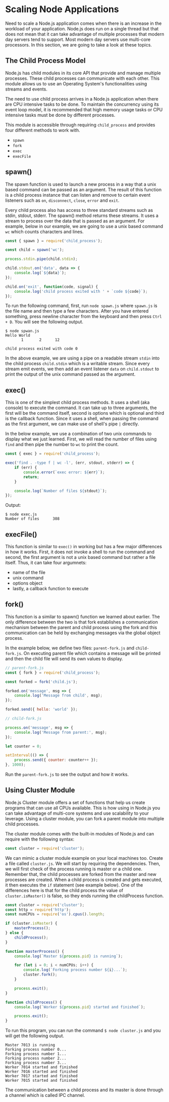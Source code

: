 # Scaling Node Applications

Need to scale a Node.js application comes when there is an increase in the workload of your application. Node.js does run on a single thread but that does not mean that it can take advantage of multiple processes that modern day servers tend to support. Most modern day servers use multi-core processors. In this section, we are going to take a look at these topics.

## The Child Process Model

Node.js has child modules in its core API that provide and manage multiple processes. These child processes can communicate with each other. This module allows us to use an Operating System's functionalities using streams and events.

The need to use child process arrives in a Node.js application when there are CPU intensive tasks to be done. To maintain the concurrency using its event loop model, it is recommended that high memory usage tasks or CPU intensive tasks must be done by different processes.

This module is accessible through requiring `child_process` and provides four different methods to work with.

- `spawn`
- `fork`
- `exec`
- `execFile`

## spawn()

The spawn function is used to launch a new process in a way that a unix based command can be passed as an argument. The result of this function is a child process instance that can listen and remove to certain event listeners such as `on`, `disconnect`, `close`, `error` and `exit`.

Every child process also has access to three standard streams such as stdin, stdout, stderr. The spawn() method returns these streams. It uses a stream to process over the data that is passed as an argument. For example, below in our example, we are going to use a unix based command `wc` which counts characters and lines.

```js
const { spawn } = require('child_process');

const child = spawn('wc');

process.stdin.pipe(child.stdin);

child.stdout.on('data', data => {
	console.log(`${data}`);
});

child.on('exit', function(code, signal) {
	console.log('child process exited with ' + `code ${code}`);
});
```

To run the following command, first, run `node spawn.js` where `spawn.js` is the file name and then type a few characters. After you have entered something, press newline character from the keyboard and then press `Ctrl + D`. You will see the following output.

```shell
$ node spwan.js
Hello World
       1       2      12

child process exited with code 0
```

In the above example, we are using a pipe on a readable stream `stdin` into the child process `child.stdin` which is a writable stream. Since every stream emit events, we then add an event listener `data` on `child.stdout` to print the output of the unix command passed as the argument.

## exec()

This is one of the simplest child process methods. It uses a shell (aka console) to execute the command. It can take up to three arguments, the first will be the command itself, second is options which is optional and third is the callback function. Since it uses a shell, when passing the command as the first argument, we can make use of shell's pipe `|` directly.

In the below example, we use a combination of two unix commands to display what we just learned. First, we will read the number of files using `find` and then pipe the number to `wc` to print the count.

```js
const { exec } = require('child_process');

exec('find . -type f | wc -l', (err, stdout, stderr) => {
	if (err) {
		console.error(`exec error: ${err}`);
		return;
	}

	console.log(`Number of files ${stdout}`);
});
```

Output:

```shell
$ node exec.js
Number of files      308
```

## execFile()

This function is similar to `exec()` in working but has a few major differences in how it works. First, it does not invoke a shell to run the command and second, the first argument is not a unix based command but rather a file itself. Thus, it can take four argumnets:

- name of the file
- unix command
- options object
- lastly, a callback function to execute

## fork()

This function is a similar to spawn() function we learned about earlier. The only difference between the two is that fork establishes a communication mechanism between the parent and child process using the fork and this communication can be held by exchanging messages via the global object process.

In the example below, we define two files: `parent-fork.js` and `child-fork.js`. On executing parent file which contains a message will be printed and then the child file will send its own values to display.

```js
// parent-fork.js
const { fork } = require('child_process');

const forked = fork('child.js');

forked.on('message', msg => {
	console.log('Message from child', msg);
});

forked.send({ hello: 'world' });

// child-fork.js

process.on('message', msg => {
	console.log('Message from parent:', msg);
});

let counter = 0;

setInterval(() => {
	process.send({ counter: counter++ });
}, 1000);
```

Run the `parent-fork.js` to see the output and how it works.

## Using Cluster Module

Node.js Cluster module offers a set of functions that help us create programs that can use all CPUs available. This is how using in Node.js you can take advantage of multi-core systems and use scalability to your leverage. Using a cluster module, you can fork a parent module into multiple child processes.

The cluster module comes with the built-in modules of Node.js and can require with the following syntax:

```js
const cluster = require('cluster');
```

We can mimic a cluster module example on your local machines too. Create a file called `cluster.js`. We will start by requiring the dependencies. Then, we will first check of the process running is master or a child one. Remember that, the child processes are forked from the master and new processes are created. When a child process is created and gets executed, it then executes the `if` statement (see example below). One of the differences here is that for the child process the value of `cluster.isMaster()` is false, so they ends running the childProcess function.

```js
const cluster = require('cluster');
const http = require('http');
const numCPUs = require('os').cpus().length;

if (cluster.isMaster) {
	masterProcess();
} else {
	childProcess();
}

function masterProcess() {
	console.log(`Master ${process.pid} is running`);

	for (let i = 0; i < numCPUs; i++) {
		console.log(`Forking process number ${i}...`);
		cluster.fork();
	}

	process.exit();
}

function childProcess() {
	console.log(`Worker ${process.pid} started and finished`);

	process.exit();
}
```

To run this program, you can run the command `$ node cluster.js` and you will get the following output.

```shell
Master 7013 is running
Forking process number 0...
Forking process number 1...
Forking process number 2...
Forking process number 3...
Worker 7014 started and finished
Worker 7016 started and finished
Worker 7017 started and finished
Worker 7015 started and finished
```

The communication between a child process and its master is done through a channel which is called IPC channel.
